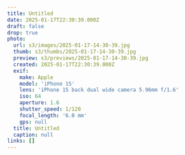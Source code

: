 ```yaml
---
title: Untitled
date: 2025-01-17T22:30:39.000Z
draft: false
drop: true
photo:
  url: s3/images/2025-01-17-14-30-39.jpg
  thumb: s3/thumbs/2025-01-17-14-30-39.jpg
  preview: s3/previews/2025-01-17-14-30-39.jpg
  created: 2025-01-17T22:30:39.000Z
  exif:
    make: Apple
    model: 'iPhone 15'
    lens: 'iPhone 15 back dual wide camera 5.96mm f/1.6'
    iso: 64
    aperture: 1.6
    shutter_speed: 1/120
    focal_length: '6.0 mm'
    gps: null
  title: Untitled
  caption: null
links: []
---
```


